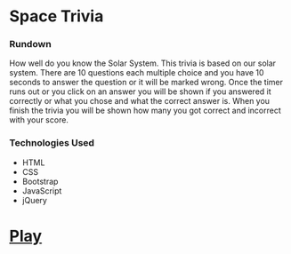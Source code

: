 # Space Trivia

### Rundown

How well do you know the Solar System.
This trivia is based on our solar system.
There are 10 questions each multiple choice and you have 10 seconds to answer the question or it will be marked wrong.
Once the timer runs out or you click on an answer you will be shown if you answered it correctly or what you chose and what the correct answer is.
When you finish the trivia you will be shown how many you got correct and incorrect with your score.

### Technologies Used

- HTML
- CSS
- Bootstrap
- JavaScript
- jQuery

# [Play](https://codeycsm.github.io/triviaGame/)
